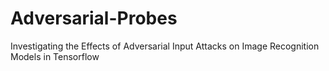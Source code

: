 # Adversarial-Probes
Investigating the Effects of Adversarial Input Attacks on Image Recognition Models in Tensorflow
